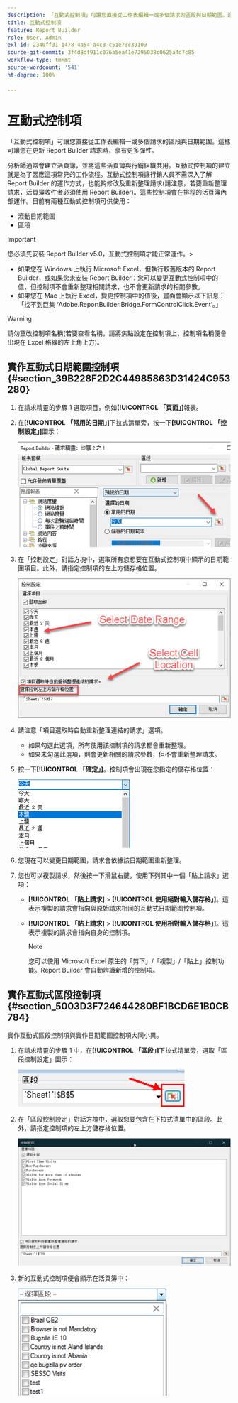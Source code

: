 ```yaml
---
description: 「互動式控制項」可讓您直接從工作表編輯一或多個請求的區段與日期範圍。這樣可讓您在更新 Report Builder 請求時，享有更多彈性。
title: 互動式控制項
feature: Report Builder
role: User, Admin
exl-id: 2340ff31-1478-4a54-a4c3-c51e73c39109
source-git-commit: 3f4d8df911c076a5ea41e7295038c0625a4d7c85
workflow-type: tm+mt
source-wordcount: '541'
ht-degree: 100%

---
```


# 互動式控制項

「互動式控制項」可讓您直接從工作表編輯一或多個請求的區段與日期範圍。這樣可讓您在更新 Report Builder 請求時，享有更多彈性。

分析師通常會建立活頁簿，並將這些活頁簿與行銷組織共用。互動式控制項的建立就是為了因應這項常見的工作流程。互動式控制項讓行銷人員不需深入了解 Report Builder 的運作方式，也能夠修改及重新整理請求(請注意，若要重新整理請求，活頁簿收件者必須使用 Report Builder)。這些控制項會在排程的活頁簿內部運作。目前有兩種互動式控制項可供使用：

* 滾動日期範圍
* 區段

>[!IMPORTANT]
>
>您必須先安裝 Report Builder v5.0，互動式控制項才能正常運作。>
>* 如果您在 Windows 上執行 Microsoft Excel，但執行較舊版本的 Report Builder，或如果您未安裝 Report Builder：您可以變更互動式控制項中的值，但控制項不會重新整理相關請求，也不會更新請求的相關參數。
>* 如果您在 Mac 上執行 Excel，變更控制項中的值後，畫面會顯示以下訊息：「找不到巨集 ‘Adobe.ReportBuilder.Bridge.FormControlClick.Event’。」
>


>[!WARNING]
>
>請勿竄改控制項名稱(若要查看名稱，請將焦點設定在控制項上，控制項名稱便會出現在 Excel 格線的左上角上方)。

## 實作互動式日期範圍控制項 {#section_39B228F2D2C44985863D31424C953280}

1. 在請求精靈的步驟 1 選取項目，例如&#x200B;**[!UICONTROL 「頁面」]**&#x200B;報表。
1. 在&#x200B;**[!UICONTROL 「常用的日期」]**&#x200B;下拉式清單旁，按一下&#x200B;**[!UICONTROL 「控制設定」]**&#x200B;圖示：

   ![](assets/date_range_control.png)

1. 在「控制設定」對話方塊中，選取所有您想要在互動式控制項中顯示的日期範圍項目。此外，請指定控制項的左上方儲存格位置。

   ![](assets/control_settings.png)

1. 請注意「項目選取時自動重新整理連結的請求」選項。

   * 如果勾選此選項，所有使用該控制項的請求都會重新整理。
   * 如果未勾選此選項，則會更新相關的請求參數，但不會重新整理請求。

1. 按一下&#x200B;**[!UICONTROL 「確定」]**。控制項會出現在您指定的儲存格位置：

   ![](assets/date_range_control_interactive.png)

1. 您現在可以變更日期範圍，請求會依據該日期範圍重新整理。
1. 您也可以複製請求，然後按一下滑鼠右鍵，使用下列其中一個「貼上請求」選項：

   * **[!UICONTROL 「貼上請求]** > **[!UICONTROL 使用絕對輸入儲存格」]**。這表示複製的請求會指向與原始請求相同的互動式日期範圍控制項。

   * **[!UICONTROL 「貼上請求]** > **[!UICONTROL 使用相對輸入儲存格」]**。這表示複製的請求會指向自身的控制項。

      >[!NOTE]
      >
      >您可以使用 Microsoft Excel 原生的「剪下」/「複製」/「貼上」控制功能。Report Builder 會自動辨識新增的控制項。

## 實作互動式區段控制項 {#section_5003D3F724644280BF1BCD6E1B0CB784}

實作互動式區段控制項與實作日期範圍控制項大同小異。

1. 在請求精靈的步驟 1 中，在&#x200B;**[!UICONTROL 「區段」]**&#x200B;下拉式清單旁，選取「區段控制設定」圖示：

   ![](assets/segment_interactive_1.png)

1. 在「區段控制設定」對話方塊中，選取您要包含在下拉式清單中的區段。此外，請指定控制項的左上方儲存格位置。

   ![](assets/segment_drop_down_properties.png)

1. 新的互動式控制項便會顯示在活頁簿中：

   ![](assets/segment_interactive_3.png)
